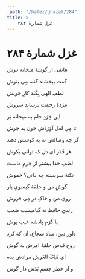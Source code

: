 ```yaml
---
_path: "/hafez/ghazal/284"
title: >-
    غزل شمارهٔ ۲۸۴
---
```

# غزل شمارهٔ ۲۸۴

<div class="b" id="bn1"><div class="m1"><p>هاتفی از گوشهٔ میخانه دوش</p></div>
<div class="m2"><p>گفت ببخشند گنه، مِی بنوش</p></div></div>
<div class="b" id="bn2"><div class="m1"><p>لطفِ الهی بِکُنَد کارِ خویش</p></div>
<div class="m2"><p>مژدهٔ رحمت برساند سروش</p></div></div>
<div class="b" id="bn3"><div class="m1"><p>این خِرَدِ خام به میخانه بَر</p></div>
<div class="m2"><p>تا مِیِ لعل آوَرَدَش خون به جوش</p></div></div>
<div class="b" id="bn4"><div class="m1"><p>گر چه وصالش نه به کوشش دهند</p></div>
<div class="m2"><p>هر قَدَر ای دل که توانی بکوش</p></div></div>
<div class="b" id="bn5"><div class="m1"><p>لطفِ خدا بیشتر از جرمِ ماست</p></div>
<div class="m2"><p>نکتهٔ سربسته چه دانی؟ خموش</p></div></div>
<div class="b" id="bn6"><div class="m1"><p>گوشِ من و حلقهٔ گیسویِ یار</p></div>
<div class="m2"><p>رویِ من و خاکِ درِ مِی فروش</p></div></div>
<div class="b" id="bn7"><div class="m1"><p>رندیِ حافظ نه گناهیست صَعب</p></div>
<div class="m2"><p>با کَرَمِ پادشه عیب پوش</p></div></div>
<div class="b" id="bn8"><div class="m1"><p>داورِ دین، شاه شجاع، آن که کرد</p></div>
<div class="m2"><p>روحِ قدس حلقهٔ امرش به گوش</p></div></div>
<div class="b" id="bn9"><div class="m1"><p>ای مَلِکُ العَرش مرادش بده</p></div>
<div class="m2"><p>و از خطرِ چشمِ بَدَش دار گوش</p></div></div>

